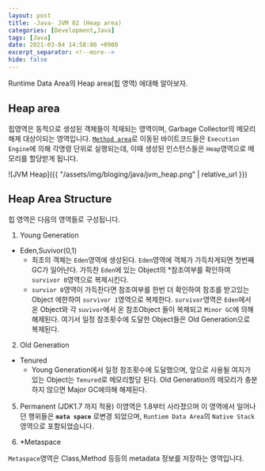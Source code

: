 ```yaml
---
layout: post
title: -Java- JVM 02 (Heap area)
categories: [Development,Java]
tags: [Java]
date: 2021-03-04 14:58:00 +0900
excerpt_separator: <!--more-->
hide: false
---
```

Runtime Data Area의 Heap area(힙 영역) 에대해 알아보자.
<!--more-->
## Heap area  

힙영역은 동적으로 생성된 객체들이 적재되는 영역이며, Garbage Collector의 메모리 해제 대상이되는 영역입니다. [`Method area`](https://kimchi-dev.github.io/posts/Java_JVM01/#1-method-area)로 이동된 바이트코드들은 `Execution Engine`에 의해 각명령 단위로 실행되는데, 이때 생성된 인스턴스들은 `Heap`영역으로 메모리를 할당받게 됩니다.  


![JVM Heap]({{ "/assets/img/bloging/java/jvm_heap.png" | relative_url }})  

## Heap Area Structure  

힙 영역은 다음의 영역들로 구성됩니다.
1. Young Generation  
- Eden,Suvivor(0,1)  
  - 최초의 객체는  `Eden`영역에 생성된다. `Eden`영역에 객체가 가득차게되면 첫번째 GC가 일어난다. 가득찬 `Eden`에 있는 Object의 *참조여부를 확인하여 `survivor 0`영역으로 복제시킨다.
  - `survior 0`영역이 가득찬다면 참조여부를 한번 더 확인하여 참조를 받고있는 Object 에한하여 `survivor 1`영역으로 복제한다. `survivor`영역은 `Eden`에서 온 Object와 각 `suvivor`에서 온 참조Object 들이 복제되고 `Minor GC`에 의해 해제된다. 여기서 일정 참조횟수에 도달한 Object들은 Old Generation으로 복제된다.  

2. Old Generation  
- Tenured
  - Young Generation에서 일정 참조횟수에 도달했으며, 앞으로 사용될 여지가 있는 Object는 `Tenured`로 메모리할당 된다. Old Generation의 메모리가 충분하지 않으면 Major GC에의해 해제된다.

5. Permanent (JDK1.7 까지 적용)
이영역은 1.8부터 사라졌으며 이 영역에서 일어나던 행위들은 **`mata space`** 로변경 되었으며,
`Runtiem Data Area`의 `Native Stack`영역으로 포함되었습니다.

5. *Metaspace  

`Metaspace`영역은 Class,Method 등등의 metadata 정보를 저장하는 영역입니다.
